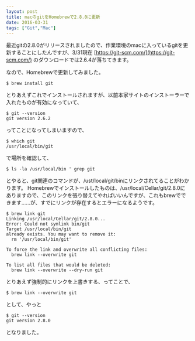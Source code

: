 ```yaml
---
layout: post
title: macのgitをHomebrewで2.8.0に更新
date: 2016-03-31
tags: ["Git","Mac"]
---
```


最近gitの2.8.0がリリースされましたので、作業環境のmacに入っているgitを更新することにしたんですが、3/31現在 [https://git-scm.com/](https://git-scm.com/) のダウンロードでは2.6.4が落ちてきます。

なので、Homebrewで更新してみました。

    $ brew install git

とりあえずこれでインストールされますが、以前本家サイトのインストーラーで入れたものが有効になっていて、

    $ git --version
    git version 2.6.2

ってことになってしまいますので、

    $ which git
    /usr/local/bin/git

で場所を確認して、

    $ ls -la /usr/local/bin ' grep git

とやると、git関連のコマンドが、/ust/local/git/binにリンクされてることがわかります。
Homebrewでインストールしたものは、/usr/local/Cellar/git/2.8.0にありますので、このリンクを張り替えてやればいいんですが、これもbrewでできます......が、すでにリンクが存在するとエラーになるようです。

    $ brew link git
    Linking /usr/local/Cellar/git/2.8.0...
    Error: Could not symlink bin/git
    Target /usr/local/bin/git
    already exists. You may want to remove it:
      rm '/usr/local/bin/git'

    To force the link and overwrite all conflicting files:
      brew link --overwrite git

    To list all files that would be deleted:
      brew link --overwrite --dry-run git

とりあえず強制的にリンクを上書きする、ってことで、

    $ brew link --overwrite git

として、やっと

    $ git --version
    git version 2.8.0

となりました。